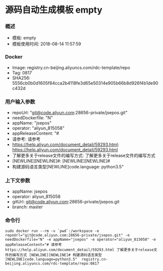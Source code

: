 # 源码自动生成模板 empty

### 概述

* 模板: empty
* 模板使用时间: 2018-08-14 11:57:59

### Docker
* Image: registry.cn-beijing.aliyuncs.com/rdc-template/repo
* Tag: 0817
* SHA256: 5556cb0b0d1605f84cca2b4118fe3d65e50314e905b66b8d926f4b1de90c432d

### 用户输入参数
* repoUrl: "git@code.aliyun.com:28656-private/jsepos.git" 
* needDockerfile: "N" 
* appName: "jsepos" 
* operator: "aliyun_815058" 
* appReleaseContent: "# 
* 请参考: 请参考 
* https://help.aliyun.com/document_detail/59293.html: https://help.aliyun.com/document_detail/59293.html 
* 了解更多关于release文件的编写方式: 了解更多关于release文件的编写方式 
* [NEWLINE][NEWLINE]#: [NEWLINE][NEWLINE]# 
* 构建源码语言类型[NEWLINE]code.language: python3.5" 

### 上下文参数
* appName: jsepos
* operator: aliyun_815058
* gitUrl: git@code.aliyun.com:28656-private/jsepos.git
* branch: master


### 命令行
	sudo docker run --rm -v `pwd`:/workspace -e repoUrl="git@code.aliyun.com:28656-private/jsepos.git" -e needDockerfile="N" -e appName="jsepos" -e operator="aliyun_815058" -e appReleaseContent="# 请参考 https://help.aliyun.com/document_detail/59293.html 了解更多关于release文件的编写方式 [NEWLINE][NEWLINE]# 构建源码语言类型[NEWLINE]code.language=python3.5"  registry.cn-beijing.aliyuncs.com/rdc-template/repo:0817

